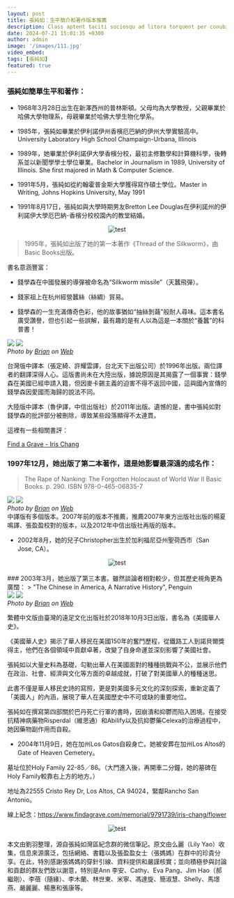 ```yaml
---
layout: post
title: 張純如：生平簡介和著作版本推薦
description: Class aptent taciti sociosqu ad litora torquent per conubia nostra, per inceptos himenaeos. Curabitur sodales ligula in libero. Sed dignissim lacinia nunc. Curabitur tortor. Pellentesque nibh. Aenean quam. In scelerisque sem at dolor. Maecenas mattis convallis tristique.
date: 2024-07-21 15:01:35 +0300
author: admin
image: '/images/111.jpg'
video_embed:
tags: [張純如]
featured: true
---
```

### 張純如簡單生平和著作：

* 1968年3月28日出生在新澤西州的普林斯頓。父母均為大學教授，父親畢業於哈佛大學物理系，母親畢業於哈佛大學生物化學系。

* 1985年，張純如畢業於伊利諾伊州香檳厄巴納的伊州大學實驗高中。University Laboratory High School Champaign-Urbana, Illinois

* 1989年，她畢業於伊利諾伊大學香檳分校，最初主修數學和計算機科學，後轉系並以新聞學學士學位畢業。Bachelor in Journalism in 1989, University of Illinois. She first majored in Math & Computer Science.

* 1991年5月，張純如從約翰霍普金斯大學獲得寫作碩士學位。Master in Writing, Johns Hopkins University, May 1991

* 1991年8月17日，張純如與大學時期男友Bretton Lee Douglas在伊利諾州的伊利諾伊大學厄巴納-香檳分校校園內的教堂結婚。

<center><img src="https://thatirischang.github.io/images/102.jpg" title="test"></center>

> 1995年，張純如出版了她的第一本著作《Thread of the Silkworm》，由Basic Books出版。

書名意涵豐富：

* 錢學森在中國發展的導彈被命名為“Silkworm missile”（天蠶飛彈）。
  
* 錢家祖上在杭州經營蠶絲（絲綢）貿易。
  
* 錢學森的一生充滿傳奇色彩，他的故事猶如“抽絲剝繭”般耐人尋味。這本書名廣受讚譽，但也引起一些誤解，最有趣的是有人以為這是一本關於“養蠶”的科普書！

<div class="gallery-box">
  <div class="gallery">
    <img src="/images/103.jpg" loading="lazy">
    <img src="/images/109.jpg" loading="lazy">
  </div>
  <em>Photo by <a href="https://x.com/irischangstudio">Brian</a> on <a href="https://x.com/irischangstudio/" target="_blank">Web</a></em>
</div>


台灣版中譯本（張定綺、許耀雲譯，台北天下出版公司）於1996年出版。兩位譯者的翻譯深得人心。這版書尚未在大陸出版，據說原因是其揭露了一個事實：錢學森在美國已經申請入籍，但因麥卡錫主義的迫害不得不返回中國，這與國內宣傳的錢學森因愛國而海歸的說法不同。

大陸版中譯本（魯伊譯，中信出版社）於2011年出版。遺憾的是，書中張純如對錢學森的批評部分被刪除，導致某些段落顯得不太連貫。

這裡有一些相關書評：

[Find a Grave - Iris Chang](https://www.findagrave.com/memorial/9791739/iris-chang/flower)


### 1997年12月，她出版了第二本著作，這是她影響最深遠的成名作：
> The Rape of Nanking: The Forgotten Holocaust of World War II
Basic Books. p. 290. ISBN 978-0-465-06835-7

<div class="gallery-box">
  <div class="gallery">
    <img src="/images/112.jpg" loading="lazy">
    <img src="/images/113.jpg" loading="lazy">
  </div>
  <em>Photo by <a href="https://x.com/irischangstudio/">Brian</a> on <a href="https://x.com/irischangstudio/" target="_blank">Web</a></em>
</div>
中譯版有多個版本。2007年前的版本不推薦，推薦2007年東方出版社出版的楊夏鳴譯、張盈盈校對的版本，以及2012年中信出版社再版的版本。

* 2002年8月，她的兒子Christopher出生於加利福尼亞州聖荷西市（San Jose, CA）。

<center><img src="https://thatirischang.github.io/images/114.jpg" title="test"></center>

<br>
### 2003年3月，她出版了第三本書。雖然談論者相對較少，但其歷史視角更為廣闊：
> "The Chinese in America, A Narrative History", Penguin

<div class="gallery-box">
  <div class="gallery">
    <img src="/images/115.jpg" loading="lazy">
    <img src="/images/116.jpg" loading="lazy">
  </div>
  <em>Photo by <a href="https://x.com/irischangstudio/">Brian</a> on <a href="https://x.com/irischangstudio/" target="_blank">Web</a></em>
</div>

繁體中文版由臺灣的遠足文化出版社於2018年10月3日出版，書名為《美國華人史》。

《美國華人史》揭示了華人移民在美國150年的奮鬥歷程，從鐵路工人到諾貝爾獎得主，他們在各個領域中貢獻卓著，改變了自身命運並深刻影響了美國社會。

張純如以大量史料為基礎，勾勒出華人在美國面對的種種挑戰與不公，並展示他們在政治、社會、經濟與文化等方面的卓越成就，打破了對美國華人的種種迷思。

此書不僅是華人移民史詩的寫照，更是對美國多元文化的深刻探索，重新定義了「美國人」的內涵，展現了華人在美國歷史中不可或缺的重要地位。

張純如在撰寫第四部關於巴丹死亡行軍的書時，因崩潰和抑鬱而陷入困境。在接受抗精神病藥物Risperdal（維思通）和Abilify以及抗抑鬱藥Celexa的治療過程中，她因藥物副作用而自殺。

* 2004年11月9日，她在加州Los Gatos自殺身亡。她被安葬在加州Los Altos的Gate of Heaven Cemetery。

墓址位於Holy Family 22-85／86。（大門進入後，再開車二分鐘，她的墓碑在Holy Family較靠右上方的地方。）

地址為22555 Cristo Rey Dr, Los Altos, CA 94024，緊鄰Rancho San Antonio。

線上紀念：https://www.findagrave.com/memorial/9791739/iris-chang/flower

<center><img src="https://thatirischang.github.io/images/117.jpg" title="test"></center>
<br>
本文由劉羽整理，源自張純如灣區紀念群的微信筆記。原文由么麗（Lily Yao）收集，信息來源廣泛，包括網絡、書籍以及張盈盈女士（張媽媽）在群中的珍貴分享。在此，特別感謝張媽媽的穿針引線、資料提供和嚴謹核實；並向積極參與討論和貢獻的群友們致以謝意，特別是Ann 李安、Cathy、Eva Pang、Jim Hao（郝繼剛）、李蓓（隨緣）、李木蘭、林世東、米寧、馮達旋、簡淑慧、Shelly、馬璟燕、嚴麗麗、楊惠和張康等。
